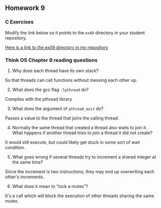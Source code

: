 ## Homework 9

### C Exercises

Modify the link below so it points to the `ex09` directory in your
student repository.

[Here is a link to the ex09 directory in my repository](https://github.com/kailevy/ExercisesInC/tree/master/exercises/ex09)

### Think OS Chapter 9 reading questions

1) Why does each thread have its own stack?

So that threads can call functions without messing each other up.

2) What does the gcc flag `-lpthread` do?

Compiles with the pthread library

3) What does the argument of `pthread_exit` do?

Passes a value to the thread that joins the calling thread.

4) Normally the same thread that created a thread also waits to join it.
What happens if another thread tries to join a thread it did not create?

It would still execute, but could likely get stuck in some sort of wait condition.

5) What goes wrong if several threads try to increment a shared integer at the same time?

Since the increment is two instructions, they may end up overwriting each other's increments.

6) What does it mean to "lock a mutex"?

It's a call which will block the execution of other threads sharing the same mutex.

